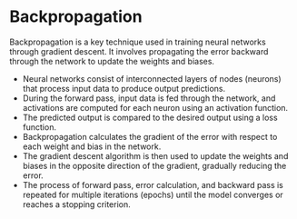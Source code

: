# Backpropagation
Backpropagation is a key technique used in training neural networks through gradient descent. It involves propagating the error backward through the network to update the weights and biases. 
  - Neural networks consist of interconnected layers of nodes (neurons) that process input data to produce output predictions.
  - During the forward pass, input data is fed through the network, and activations are computed for each neuron using an activation function.
  - The predicted output is compared to the desired output using a loss function.
  - Backpropagation calculates the gradient of the error with respect to each weight and bias in the network.
  - The gradient descent algorithm is then used to update the weights and biases in the opposite direction of the gradient, gradually reducing the error.
  - The process of forward pass, error calculation, and backward pass is repeated for multiple iterations (epochs) until the model converges or reaches a stopping criterion.
